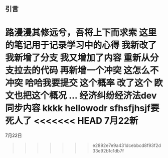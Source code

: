 ## 引言
路漫漫其修远兮，吾将上下而求索
这里的笔记用于记录学习中的心得
我新改了
我新增了分支
我又增加了内容
重新从分支拉去的代码
再新增一个冲突
这怎么不冲突
哈哈我要提交
这个概率
改了这个
欧文也把这个概况
...
经济纠纷经济法dev
同步内容
kkkk
hellowodr
sfhsfjhsjf要死人了
<<<<<<< HEAD
7月22新
=======
7月22日
>>>>>>> e2892e7e9a431dcebbcd8f93f2d33e92b1c1db7f
